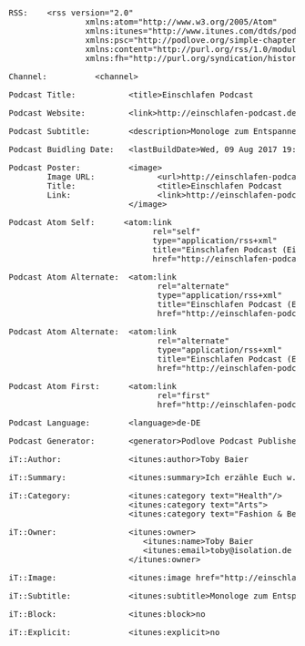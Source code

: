 <pre>
RSS:    &lt;rss version="2.0" 
                xmlns:atom="http://www.w3.org/2005/Atom" 
                xmlns:itunes="http://www.itunes.com/dtds/podcast-1.0.dtd"                         
                xmlns:psc="http://podlove.org/simple-chapters" 
                xmlns:content="http://purl.org/rss/1.0/modules/content/" 
                xmlns:fh="http://purl.org/syndication/history/1.0">

Channel:          &lt;channel>

Podcast Title:           &lt;title>Einschlafen Podcast</title>

Podcast Website:         &lt;link>http://einschlafen-podcast.de</link>

Podcast Subtitle:        &lt;description>Monologe zum Entspannen</description>

Podcast Buidling Date:   &lt;lastBuildDate>Wed, 09 Aug 2017 19:26:04 +0000</lastBuildDate>

Podcast Poster:          &lt;image>
        Image URL:             &lt;url>http://einschlafen-podcast.de/.../einschlafen-podcast_original.png</url>
        Title:                 &lt;title>Einschlafen Podcast</title>
        Link:                  &lt;link>http://einschlafen-podcast.de</link>
                         &lt;/image>
                  
Podcast Atom Self:      &lt;atom:link 
                              rel="self" 
                              type="application/rss+xml" 
                              title="Einschlafen Podcast (Einschlafen Podcast (AAC))" 
                              href="http://einschlafen-podcast.de/feed/aac/"/>
                          
Podcast Atom Alternate:  &lt;atom:link 
                               rel="alternate" 
                               type="application/rss+xml" 
                               title="Einschlafen Podcast (Einschlafen Podcast (MP3))" 
                               href="http://einschlafen-podcast.de/feed/mp3/"/>
                               
Podcast Atom Alternate:  &lt;atom:link 
                               rel="alternate" 
                               type="application/rss+xml" 
                               title="Einschlafen Podcast (Einschlafen Podcast (Opus))" 
                               href="http://einschlafen-podcast.de/feed/opus/"/>
                               
Podcast Atom First:      &lt;atom:link 
                               rel="first" 
                               href="http://einschlafen-podcast.de/feed/aac/"/>

Podcast Language:        &lt;language>de-DE</language>

Podcast Generator:       &lt;generator>Podlove Podcast Publisher v2.6.2</generator>

iT::Author:              &lt;itunes:author>Toby Baier</itunes:author>

iT::Summary:             &lt;itunes:summary>Ich erzähle Euch w.... ....önnt.</itunes:summary>

iT::Category:            &lt;itunes:category text="Health"/>
                         &lt;itunes:category text="Arts">
                         &lt;itunes:category text="Fashion &amp; Beauty"/></itunes:category>
                        
iT::Owner:               &lt;itunes:owner>
                            &lt;itunes:name>Toby Baier</itunes:name>
                            &lt;itunes:email>toby@isolation.de</itunes:email>
                         &lt;/itunes:owner>
             
iT::Image:               &lt;itunes:image href="http://einschlafen-....einschlafen-podcast_original.png"/>

iT::Subtitle:            &lt;itunes:subtitle>Monologe zum Entspannen</itunes:subtitle>

iT::Block:               &lt;itunes:block>no</itunes:block>

iT::Explicit:            &lt;itunes:explicit>no</itunes:explicit>
</pre>
